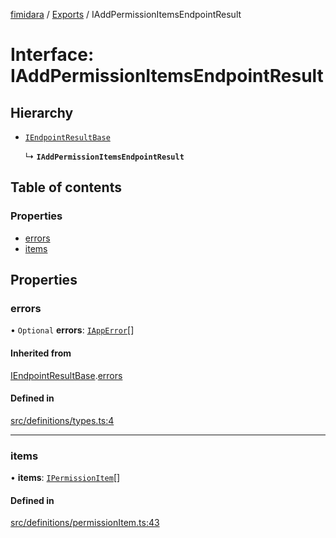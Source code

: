 [fimidara](../README.md) / [Exports](../modules.md) / IAddPermissionItemsEndpointResult

# Interface: IAddPermissionItemsEndpointResult

## Hierarchy

- [`IEndpointResultBase`](IEndpointResultBase.md)

  ↳ **`IAddPermissionItemsEndpointResult`**

## Table of contents

### Properties

- [errors](IAddPermissionItemsEndpointResult.md#errors)
- [items](IAddPermissionItemsEndpointResult.md#items)

## Properties

### errors

• `Optional` **errors**: [`IAppError`](IAppError.md)[]

#### Inherited from

[IEndpointResultBase](IEndpointResultBase.md).[errors](IEndpointResultBase.md#errors)

#### Defined in

[src/definitions/types.ts:4](https://github.com/softkave/files-js/blob/353a07f/src/definitions/types.ts#L4)

___

### items

• **items**: [`IPermissionItem`](IPermissionItem.md)[]

#### Defined in

[src/definitions/permissionItem.ts:43](https://github.com/softkave/files-js/blob/353a07f/src/definitions/permissionItem.ts#L43)
